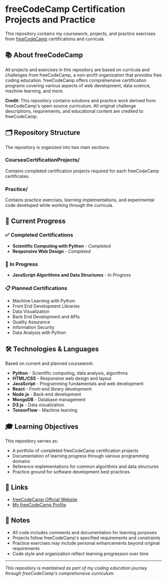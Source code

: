 # freeCodeCamp Certification Projects and Practice

This repository contains my coursework, projects, and practice exercises from [freeCodeCamp](https://www.freecodecamp.org/) certifications and curricula.

## 📚 About freeCodeCamp

All projects and exercises in this repository are based on curricula and challenges from freeCodeCamp, a non-profit organization that provides free coding education. freeCodeCamp offers comprehensive certification programs covering various aspects of web development, data science, machine learning, and more.

**Credit**: This repository contains solutions and practice work derived from freeCodeCamp's open-source curriculum. All original challenge descriptions, requirements, and educational content are credited to freeCodeCamp.

## 🗂️ Repository Structure

The repository is organized into two main sections:

### CoursesCertificationProjects/
Contains completed certification projects required for each freeCodeCamp certificates.

### Practice/
Contains practice exercises, learning implementations, and experimental code developed while working through the curricula.

## 🎯 Current Progress

### ✅ Completed Certifications
- **Scientific Computing with Python** - *Completed*
- **Responsive Web Design** - *Completed*

### 🔄 In Progress
- **JavaScript Algorithms and Data Structures** - *In Progress*

### 📋 Planned Certifications
- Machine Learning with Python
- Front End Development Libraries
- Data Visualization
- Back End Development and APIs
- Quality Assurance
- Information Security
- Data Analysis with Python

## 🛠️ Technologies & Languages

Based on current and planned coursework:
- **Python** - Scientific computing, data analysis, algorithms
- **HTML/CSS** - Responsive web design and layout
- **JavaScript** - Programming fundamentals and web development
- **React** - Front-end library development
- **Node.js** - Back-end development
- **MongoDB** - Database management
- **D3.js** - Data visualization
- **TensorFlow** - Machine learning

## 🎓 Learning Objectives

This repository serves as:
- A portfolio of completed freeCodeCamp certification projects
- Documentation of learning progress through various programming domains
- Reference implementations for common algorithms and data structures
- Practice ground for software development best practices

## 🔗 Links

- [freeCodeCamp Official Website](https://www.freecodecamp.org/)
- [My freeCodeCamp Profile](https://www.freecodecamp.org/RenoldThomas) <!-- Update with your actual profile -->

## 📝 Notes

- All code includes comments and documentation for learning purposes
- Projects follow freeCodeCamp's specified requirements and constraints
- Practice exercises may include personal enhancements beyond original requirements
- Code style and organization reflect learning progression over time

---

*This repository is maintained as part of my coding education journey through freeCodeCamp's comprehensive curriculum.*
